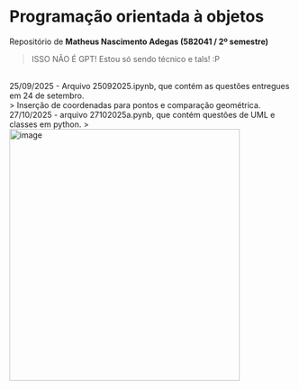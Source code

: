 # Programação orientada à objetos

Repositório de **Matheus Nascimento Adegas (582041 / 2º semestre)**
> ISSO NÃO É GPT! Estou só sendo técnico e tals! :P
</br>
25/09/2025 - Arquivo 25092025.ipynb, que contém as questões entregues em 24 de setembro.
</br>
> Inserção de coordenadas para pontos e comparação geométrica.
</br>
27/10/2025 - arquivo 27102025a.pynb, que contém questões de UML e classes em python.
> <img width="409" height="447" alt="image" src="https://github.com/user-attachments/assets/a6a87ea9-e124-4061-91b4-012ec9ebc0c6" />
